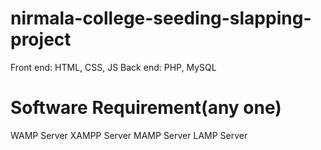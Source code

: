 # nirmala-college-seeding-slapping-project

Front end: HTML, CSS, JS
Back end: PHP, MySQL

# Software Requirement(any one)
WAMP Server
XAMPP Server
MAMP Server
LAMP Server